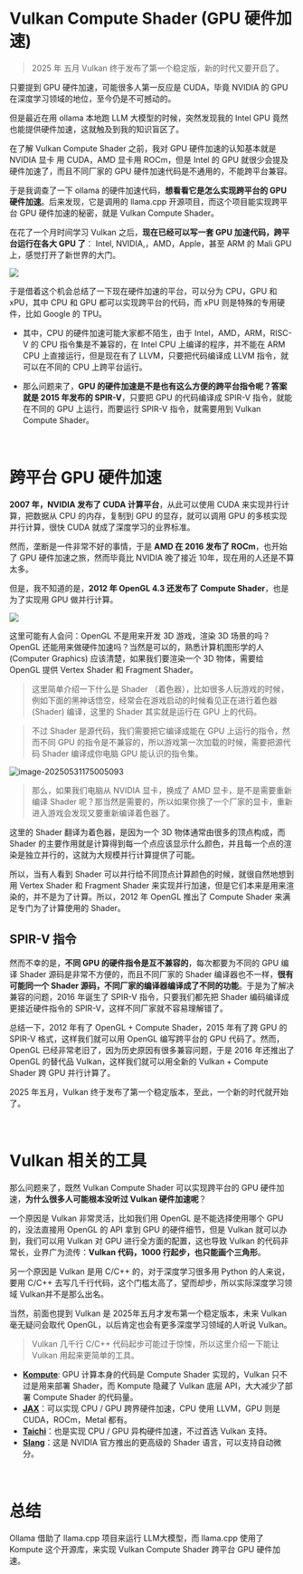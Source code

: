 Vulkan Compute Shader (GPU 硬件加速)
==================================

> 2025 年 五月 Vulkan 终于发布了第一个稳定版，新的时代又要开启了。

只要提到 GPU 硬件加速，可能很多人第一反应是 CUDA，毕竟 NVIDIA 的 GPU 在深度学习领域的地位，至今仍是不可撼动的。

但是最近在用 ollama 本地跑 LLM 大模型的时候，突然发现我的 Intel GPU 竟然也能提供硬件加速，这就触及到我的知识盲区了。

在了解 Vulkan Compute Shader 之前，我对 GPU 硬件加速的认知基本就是 NVIDIA 显卡 用 CUDA，AMD 显卡用 ROCm，但是 Intel 的 GPU 就很少会提及硬件加速了，而且不同厂家的 GPU 硬件加速代码是不通用的，不能跨平台兼容。

于是我调查了一下 ollama 的硬件加速代码，**想看看它是怎么实现跨平台的 GPU 硬件加速**。后来发现，它是调用的 llama.cpp 开源项目，而这个项目能实现跨平台 GPU 硬件加速的秘密，就是 Vulkan Compute Shader。

在花了一个月时间学习 Vulkan 之后，**现在已经可以写一套 GPU 加速代码，跨平台运行在各大 GPU 了**： Intel, NVIDIA,，AMD，Apple，甚至 ARM 的 Mali GPU 上，感觉打开了新世界的大门。 

![](https://doc.wuhanstudio.cc/posts/vulkan_cs/overview.jpeg)

于是借着这个机会总结了一下现在硬件加速的平台，可以分为 CPU，GPU 和 xPU，其中 CPU 和 GPU 都可以实现跨平台的代码，而 xPU 则是特殊的专用硬件，比如 Google 的 TPU。

- 其中，CPU 的硬件加速可能大家都不陌生，由于 Intel，AMD，ARM，RISC-V 的 CPU 指令集是不兼容的，在 Intel CPU 上编译的程序，并不能在 ARM CPU 上直接运行，但是现在有了 LLVM，只要把代码编译成 LLVM 指令，就可以在不同的 CPU 上跨平台运行。

- 那么问题来了，**GPU 的硬件加速是不是也有这么方便的跨平台指令呢？答案就是 2015 年发布的 SPIR-V**，只要把 GPU 的代码编译成 SPIR-V 指令，就能在不同的 GPU 上运行，而要运行 SPIR-V 指令，就需要用到 Vulkan Compute Shader。

<br/>

# 跨平台 GPU 硬件加速

**2007 年，NVIDIA 发布了 CUDA 计算平台**，从此可以使用 CUDA 来实现并行计算，把数据从 CPU 的内存，复制到 GPU 的显存，就可以调用 GPU 的多核实现并行计算，很快 CUDA 就成了深度学习的业界标准。

然而，垄断是一件非常不好的事情，于是 **AMD 在 2016 发布了 ROCm**，也开始了 GPU 硬件加速之旅，然而毕竟比 NVIDIA 晚了接近 10年，现在用的人还是不算太多。

但是，我不知道的是，**2012 年 OpenGL 4.3 还发布了 Compute Shader**，也是为了实现用 GPU 做并行计算。

![](https://doc.wuhanstudio.cc/posts/vulkan_cs/history.png)

这里可能有人会问：OpenGL 不是用来开发 3D 游戏，渲染 3D 场景的吗？OpenGL 还能用来做硬件加速吗？当然是可以的，熟悉计算机图形学的人 (Computer Graphics) 应该清楚，如果我们要渲染一个 3D 物体，需要给 OpenGL 提供 Vertex Shader 和 Fragment Shader。

> 这里简单介绍一下什么是 Shader （着色器），比如很多人玩游戏的时候，例如下面的黑神话悟空，经常会在游戏启动的时候看见正在进行着色器 (Shader) 编译，这里的 Shader 其实就是运行在 GPU 上的代码。

> 不过 Shader 是源代码，我们需要把它编译成能在 GPU 上运行的指令，然而不同 GPU 的指令是不兼容的，所以游戏第一次加载的时候，需要把源代码 Shader 编译成你电脑 GPU 能认识的指令集。

![image-20250531175005093](https://doc.wuhanstudio.cc/posts/vulkan_cs/shader.png)

> 那么，如果我们电脑从 NVIDIA 显卡，换成了 AMD 显卡，是不是需要重新编译 Shader 呢？那当然是需要的，所以如果你换了一个厂家的显卡，重新进入游戏会发现又要重新编译着色器了。

这里的 Shader 翻译为着色器，是因为一个 3D 物体通常由很多的顶点构成，而 Shader 的主要作用就是计算得到每一个点应该显示什么颜色，并且每一个点的渲染是独立并行的，这就为大规模并行计算提供了可能。

所以，当有人看到 Shader 可以并行给不同顶点计算颜色的时候，就很自然地想到用 Vertex Shader 和 Fragment Shader 来实现并行加速，但是它们本来是用来渲染的，并不是为了计算。所以，2012 年 OpenGL 推出了 Compute Shader 来满足专门为了计算使用的 Shader。

## SPIR-V 指令

然而不幸的是，**不同 GPU 的硬件指令是互不兼容的**，每次都要为不同的 GPU 编译 Shader 源码是非常不方便的，而且不同厂家的 Shader 编译器也不一样，**很有可能同一个 Shader 源码，不同厂家的编译器编译成了不同的功能**。于是为了解决兼容的问题，2016 年诞生了 SPIR-V 指令，只要我们都先把 Shader 编码编译成更接近硬件指令的 SPIR-V，这样不同厂家就不容易理解错了。

总结一下，2012 年有了 OpenGL + Compute Shader，2015 年有了跨 GPU 的 SPIR-V 格式，这样我们就可以用 OpenGL 编写跨平台的 GPU 代码了。然而，OpenGL 已经非常老旧了，因为历史原因有很多兼容问题，于是 2016 年还推出了 OpenGL 的替代品 Vulkan，这样我们就可以用全新的 Vulkan + Compute Shader 跨 GPU 并行计算了。

2025 年五月，Vulkan 终于发布了第一个稳定版本，至此，一个新的时代就开始了。

<br/>

# Vulkan 相关的工具

那么问题来了，既然 Vulkan Compute Shader 可以实现跨平台的 GPU 硬件加速，**为什么很多人可能根本没听过 Vulkan 硬件加速呢**？

一个原因是 Vulkan 非常灵活，比如我们用 OpenGL 是不能选择使用哪个 GPU 的，没法直接用 OpenGL 的 API 拿到 GPU 的硬件细节，但是 Vulkan 就可以办到，我们可以用 Vulkan 对 GPU 进行全方面的配置，这也导致 Vulkan 的代码非常长，业界广为流传：**Vulkan 代码，1000 行起步，也只能画个三角形**。

另一个原因是 Vulkan 是用 C/C++ 的，对于深度学习很多用 Python 的人来说，要用 C/C++ 去写几千行代码，这个门槛太高了，望而却步，所以实际深度学习领域 Vulkan并不是那么出名。

当然，前面也提到 Vulkan 是 2025年五月才发布第一个稳定版本，未来 Vulkan 毫无疑问会取代 OpenGL，以后肯定也会有更多深度学习领域的人听说 Vulkan。

> Vulkan 几千行 C/C++ 代码起步可能过于惊悚，所以这里介绍一下能让 Vulkan 用起来更简单的工具。

- [**Kompute**](https://github.com/KomputeProject/kompute): GPU 计算本身的代码是 Compute Shader 实现的，Vulkan 只不过是用来部署 Shader，而 Kompute 隐藏了 Vulkan 底层 API，大大减少了部署 Compute Shader 的代码量。
- [**JAX**](https://github.com/jax-ml/jax)：可以实现 CPU / GPU 跨界硬件加速，CPU 使用 LLVM，GPU 则是 CUDA，ROCm，Metal 都有。 
- [**Taichi**](https://github.com/taichi-dev/taichi)：也是实现 CPU / GPU 异构硬件加速，不过首选 Vulkan 支持。
- [**Slang**](https://github.com/shader-slang/slang)：这是 NVIDIA 官方推出的更高级的 Shader 语言，可以支持自动微分。

<br/>

# 总结

Ollama 借助了 llama.cpp 项目来运行 LLM大模型，而 llama.cpp 使用了 Kompute 这个开源库，来实现 Vulkan Compute Shader 跨平台 GPU 硬件加速。
